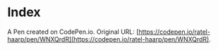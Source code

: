 # Index

A Pen created on CodePen.io. Original URL: [https://codepen.io/ratel-haarp/pen/WNXQrdR](https://codepen.io/ratel-haarp/pen/WNXQrdR).


